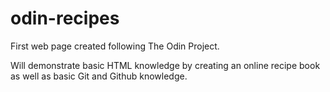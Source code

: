 # odin-recipes
First web page created following The Odin Project.

Will demonstrate basic HTML knowledge by creating an online recipe book as well as basic Git and Github knowledge.
